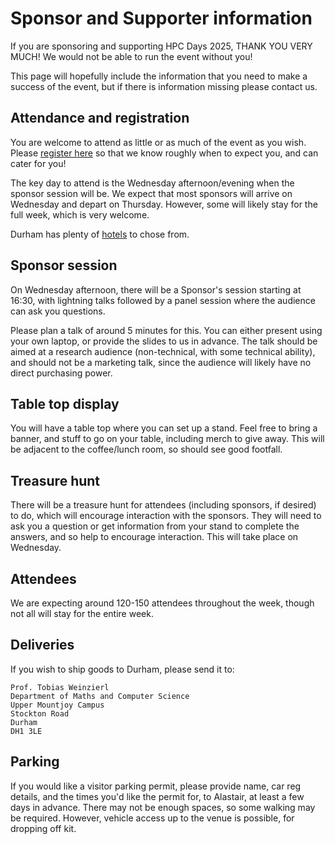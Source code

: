 # Sponsor and Supporter information

If you are sponsoring and supporting HPC Days 2025, THANK YOU VERY MUCH!  We would not be able to run the event without you!

This page will hopefully include the information that you need to make a success of the event, but if there is information missing please contact us.

## Attendance and registration

You are welcome to attend as little or as much of the event as you wish.  Please [register here](https://pay.durham.ac.uk/event-durham/durham-hpc-days-2025) so that we know roughly when to expect you, and can cater for you!

The key day to attend is the Wednesday afternoon/evening when the sponsor session will be.  We expect that most sponsors will arrive on Wednesday and depart on Thursday.  However, some will likely stay for the full week, which is very welcome.

Durham has plenty of [hotels](hotels.md) to chose from.

## Sponsor session

On Wednesday afternoon, there will be a Sponsor's session starting at 16:30, with lightning talks followed by a panel session where the audience can ask you questions.

Please plan a talk of around 5 minutes for this.  You can either present using your own laptop, or provide the slides to us in advance.  The talk should be aimed at a research audience (non-technical, with some technical ability), and should not be a marketing talk, since the audience will likely have no direct purchasing power.

## Table top display

You will have a table top where you can set up a stand.  Feel free to bring a banner, and stuff to go on your table, including merch to give away.  This will be adjacent to the coffee/lunch room, so should see good footfall.

## Treasure hunt

There will be a treasure hunt for attendees (including sponsors, if desired) to do, which will encourage interaction with the sponsors.  They will need to ask you a question or get information from your stand to complete the answers, and so help to encourage interaction.  This will take place on Wednesday.

## Attendees

We are expecting around 120-150 attendees throughout the week, though not all will stay for the entire week.

## Deliveries

If you wish to ship goods to Durham, please send it to:

```
Prof. Tobias Weinzierl
Department of Maths and Computer Science
Upper Mountjoy Campus
Stockton Road
Durham
DH1 3LE
```

## Parking

If you would like a visitor parking permit, please provide name, car reg details, and the times you'd like the permit for, to Alastair, at least a few days in advance.  There may not be enough spaces, so some walking may be required.  However, vehicle access up to the venue is possible, for dropping off kit.
